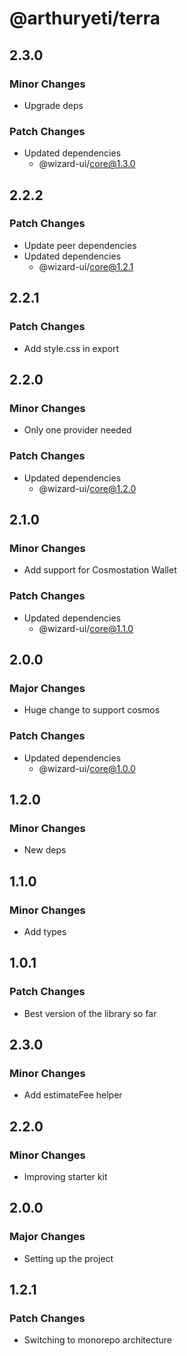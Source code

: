 # @arthuryeti/terra

## 2.3.0

### Minor Changes

- Upgrade deps

### Patch Changes

- Updated dependencies
  - @wizard-ui/core@1.3.0

## 2.2.2

### Patch Changes

- Update peer dependencies
- Updated dependencies
  - @wizard-ui/core@1.2.1

## 2.2.1

### Patch Changes

- Add style.css in export

## 2.2.0

### Minor Changes

- Only one provider needed

### Patch Changes

- Updated dependencies
  - @wizard-ui/core@1.2.0

## 2.1.0

### Minor Changes

- Add support for Cosmostation Wallet

### Patch Changes

- Updated dependencies
  - @wizard-ui/core@1.1.0

## 2.0.0

### Major Changes

- Huge change to support cosmos

### Patch Changes

- Updated dependencies
  - @wizard-ui/core@1.0.0

## 1.2.0

### Minor Changes

- New deps

## 1.1.0

### Minor Changes

- Add types

## 1.0.1

### Patch Changes

- Best version of the library so far

## 2.3.0

### Minor Changes

- Add estimateFee helper

## 2.2.0

### Minor Changes

- Improving starter kit

## 2.0.0

### Major Changes

- Setting up the project

## 1.2.1

### Patch Changes

- Switching to monorepo architecture
